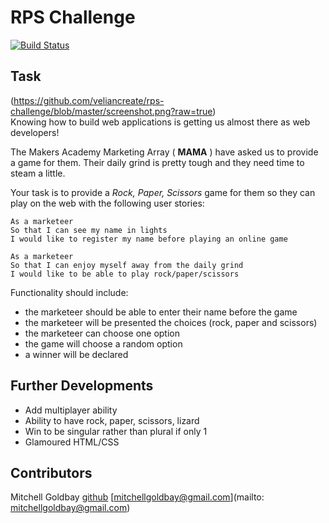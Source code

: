 RPS Challenge
==================
[![Build Status](https://travis-ci.org/mbgimot/takeaway-challenge.svg?branch=master)](https://travis-ci.org/mbgimot/takeaway-challenge)

Task
-----
(https://github.com/veliancreate/rps-challenge/blob/master/screenshot.png?raw=true)  
Knowing how to build web applications is getting us almost there as web developers!

The Makers Academy Marketing Array ( **MAMA** ) have asked us to provide a game for them. Their daily grind is pretty tough and they need time to steam a little.

Your task is to provide a _Rock, Paper, Scissors_ game for them so they can play on the web with the following user stories:

```
As a marketeer
So that I can see my name in lights
I would like to register my name before playing an online game

As a marketeer
So that I can enjoy myself away from the daily grind
I would like to be able to play rock/paper/scissors
```

Functionality should include:

- the marketeer should be able to enter their name before the game
- the marketeer will be presented the choices (rock, paper and scissors)
- the marketeer can choose one option
- the game will choose a random option
- a winner will be declared


Further Developments
-----
* Add multiplayer ability
* Ability to have rock, paper, scissors, lizard
* Win to be singular rather than plural if only 1
* Glamoured HTML/CSS

Contributors
-----
Mitchell Goldbay [github](https://github.com/mbgimot/) [mitchellgoldbay@gmail.com](mailto: mitchellgoldbay@gmail.com)
